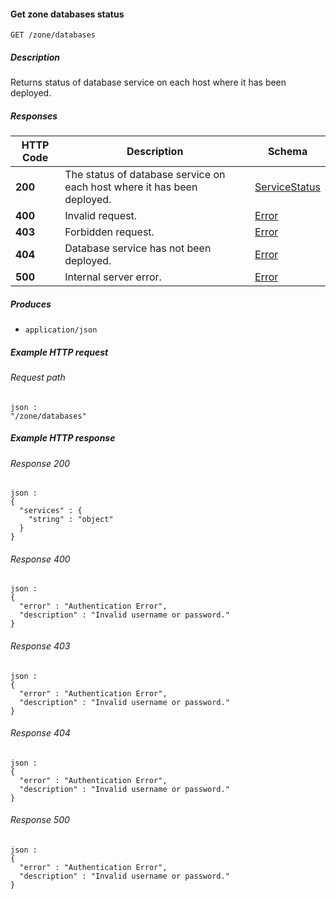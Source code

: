 
<a name="get_zone_databases"></a>
#### Get zone databases status
```
GET /zone/databases
```


##### Description
Returns status of database service on each host where it has been deployed.


##### Responses

|HTTP Code|Description|Schema|
|---|---|---|
|**200**|The status of database service on each host where it has been deployed.|[ServiceStatus](../definitions/ServiceStatus.md#servicestatus)|
|**400**|Invalid request.|[Error](../definitions/Error.md#error)|
|**403**|Forbidden request.|[Error](../definitions/Error.md#error)|
|**404**|Database service has not been deployed.|[Error](../definitions/Error.md#error)|
|**500**|Internal server error.|[Error](../definitions/Error.md#error)|


##### Produces

* `application/json`


##### Example HTTP request

###### Request path
```
json :
"/zone/databases"
```


##### Example HTTP response

###### Response 200
```
json :
{
  "services" : {
    "string" : "object"
  }
}
```


###### Response 400
```
json :
{
  "error" : "Authentication Error",
  "description" : "Invalid username or password."
}
```


###### Response 403
```
json :
{
  "error" : "Authentication Error",
  "description" : "Invalid username or password."
}
```


###### Response 404
```
json :
{
  "error" : "Authentication Error",
  "description" : "Invalid username or password."
}
```


###### Response 500
```
json :
{
  "error" : "Authentication Error",
  "description" : "Invalid username or password."
}
```



